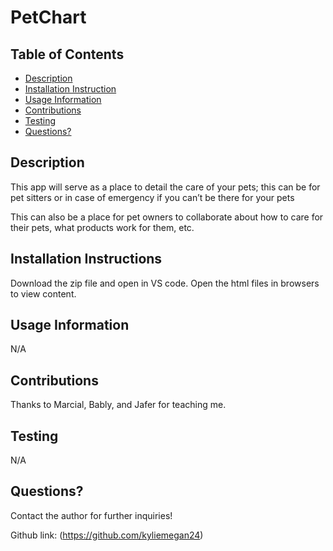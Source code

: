 # PetChart

## Table of Contents
* [Description](#Description)
* [Installation Instruction](#Installation-Instructions)
* [Usage Information](#Usage-Information)
* [Contributions](#Contributions)
* [Testing](#Testing)
* [Questions?](#Questions?)

## Description
This app will serve as a place to detail the care of your pets; this can be for pet sitters or in case of emergency if you can’t be there for your pets

This can also be a place for pet owners to collaborate about how to care for their pets, what products work for them, etc.

## Installation Instructions
Download the zip file and open in VS code. Open the html files in browsers to view content.
## Usage Information
N/A
## Contributions
Thanks to Marcial, Bably, and Jafer for teaching me.
## Testing
N/A
## Questions?
Contact the author for further inquiries!<br>

Github link: (https://github.com/kyliemegan24)<br>

